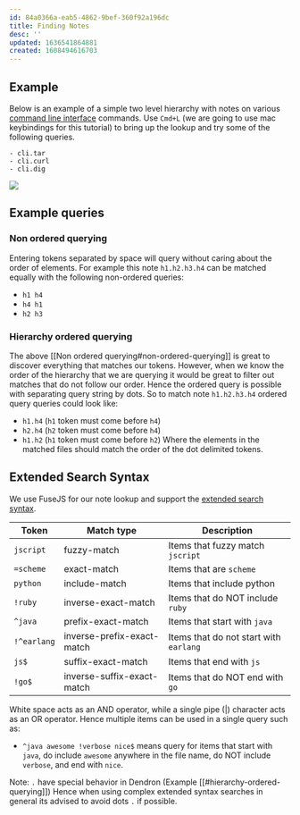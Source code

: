 ```yaml
---
id: 84a0366a-eab5-4862-9bef-360f92a196dc
title: Finding Notes
desc: ''
updated: 1636541864881
created: 1608494616703
---
```


## Example
Below is an example of a simple two level hierarchy with notes on various [command line interface](https://en.wikipedia.org/wiki/Command-line_interface) commands. Use `Cmd+L` (we are going to use mac keybindings for this tutorial) to bring up the lookup and try some of the following queries.

```
- cli.tar
- cli.curl
- cli.dig
```

![](https://foundation-prod-assetspublic53c57cce-8cpvgjldwysl.s3-us-west-2.amazonaws.com/assets/images/lookup-cli.gif)

## Example queries
### Non ordered querying
Entering tokens separated by space will query without caring about the order of elements. For example this note `h1.h2.h3.h4` can be matched equally with the following non-ordered queries:
- `h1 h4`
- `h4 h1`
- `h2 h3`

### Hierarchy ordered querying
The above [[Non ordered querying#non-ordered-querying]] is great to discover everything that matches our tokens. However, when we know the order of the hierarchy that we are querying it would be great to filter out matches that do not follow our order. Hence the ordered query is possible with separating query string by dots. So to match note `h1.h2.h3.h4` ordered query queries could look like:
- `h1.h4` (`h1` token must come before `h4`)
- `h2.h4` (`h2` token must come before `h4`)
- `h1.h2` (`h1` token must come before `h2`)
Where the elements in the matched files should match the order of the dot delimited tokens. 

## Extended Search Syntax
We use FuseJS for our note lookup and support the [extended search syntax](https://fusejs.io/examples.html#extended-search). 
 
| Token     | Match type                 | Description                          |
|-----------|----------------------------|--------------------------------------|
| `jscript`   | fuzzy-match                | Items that fuzzy match `jscript`     |
| `=scheme`   | exact-match                | Items that are `scheme`              |
| `python`    | include-match              | Items that include python            |
| `!ruby`     | inverse-exact-match        | Items that do NOT include `ruby`     |
| `^java`     | prefix-exact-match         | Items that start with `java`         |
| `!^earlang` | inverse-prefix-exact-match | Items that do not start with `earlang`|
| `js$`     | suffix-exact-match         | Items that end with `js`              |
| `!go$`     | inverse-suffix-exact-match | Items that do NOT end with `go`       |

 White space acts as an AND operator, while a single pipe (|) character acts as an OR operator. Hence multiple items can be used in a single query such as:
 * `^java awesome !verbose nice$` means query for items that start with `java`, do include `awesome` anywhere in the file name, do NOT include `verbose`, and end with `nice`.

 Note: `.` have special behavior in Dendron (Example [[#hierarchy-ordered-querying]]) Hence when using complex extended syntax searches in general its advised to avoid dots `.` if possible.  
